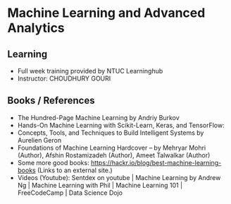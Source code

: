 # Machine Learning and Advanced Analytics

## Learning
- Full week training provided by NTUC Learninghub
- Instructor: CHOUDHURY GOURI

## Books / References
- The Hundred-Page Machine Learning by Andriy Burkov
- Hands-On Machine Learning with Scikit-Learn, Keras, and TensorFlow:
- Concepts, Tools, and Techniques to Build Intelligent Systems by Aurelien Geron
- Foundations of Machine Learning Hardcover – by Mehryar Mohri (Author), Afshin Rostamizadeh (Author), Ameet Talwalkar (Author)
- Some more good books: https://hackr.io/blog/best-machine-learning-books (Links to an external site.)
- Videos (Youtube): Sentdex on youtube | Machine Learning by Andrew Ng | Machine Learning with Phil | Machine Learning 101 | FreeCodeCamp | Data Science Dojo